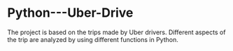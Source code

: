 # Python---Uber-Drive
The project is based on the trips made by Uber drivers. Different aspects of the trip are analyzed by using different functions in Python.
